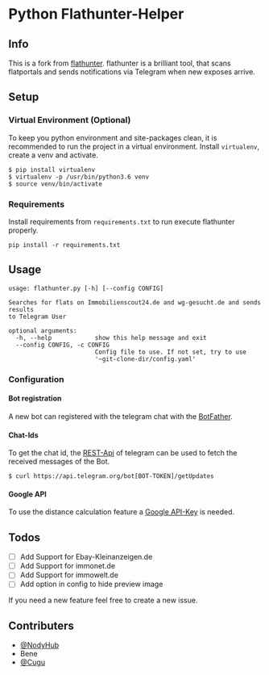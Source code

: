 # Python Flathunter-Helper

## Info
This is a fork from [flathunter](https://github.com/NodyHub/flathunter). flathunter is a brilliant tool, that scans flatportals and sends notifications via Telegram when new exposes arrive.

## Setup

### Virtual Environment (Optional)
To keep you python environment and site-packages clean, it is recommended
to run the project in a virtual environment. Install ```virtualenv```,
create a venv and activate.
```
$ pip install virtualenv
$ virtualenv -p /usr/bin/python3.6 venv
$ source venv/bin/activate
```


### Requirements
Install requirements from ```requirements.txt``` to run execute flathunter properly.
```
pip install -r requirements.txt
```

## Usage
```
usage: flathunter.py [-h] [--config CONFIG]

Searches for flats on Immobilienscout24.de and wg-gesucht.de and sends results
to Telegram User

optional arguments:
  -h, --help            show this help message and exit
  --config CONFIG, -c CONFIG
                        Config file to use. If not set, try to use
                        '~git-clone-dir/config.yaml'

```

### Configuration

#### Bot registration
A new bot can registered with the telegram chat with the [BotFather](https://telegram.me/BotFather).

#### Chat-Ids
To get the chat id, the [REST-Api](https://core.telegram.org/bots/api) of telegram can be used to fetch the received messages of the Bot.
```
$ curl https://api.telegram.org/bot[BOT-TOKEN]/getUpdates
```

#### Google API
To use the distance calculation feature a [Google API-Key](https://developers.google.com/maps/documentation/javascript/get-api-key) is needed.

## Todos

- [ ] Add Support for Ebay-Kleinanzeigen.de
- [ ] Add Support for immonet.de
- [ ] Add Support for immowelt.de
- [ ] Add option in config to hide preview image

If you need a new feature feel free to create a new issue.

## Contributers
- [@NodyHub](https://github.com/NodyHub)
- Bene
- [@Cugu](https://github.com/Cugu)


